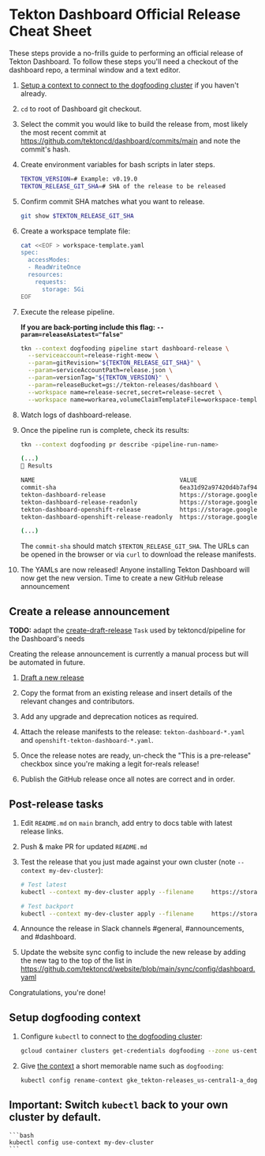 # Tekton Dashboard Official Release Cheat Sheet

These steps provide a no-frills guide to performing an official release
of Tekton Dashboard. To follow these steps you'll need a checkout of
the dashboard repo, a terminal window and a text editor.

1. [Setup a context to connect to the dogfooding cluster](#setup-dogfooding-context) if you haven't already.

1. `cd` to root of Dashboard git checkout.

1. Select the commit you would like to build the release from, most likely the
   most recent commit at https://github.com/tektoncd/dashboard/commits/main
   and note the commit's hash.

1. Create environment variables for bash scripts in later steps.

    ```bash
    TEKTON_VERSION=# Example: v0.19.0
    TEKTON_RELEASE_GIT_SHA=# SHA of the release to be released
    ```

1. Confirm commit SHA matches what you want to release.

    ```bash
    git show $TEKTON_RELEASE_GIT_SHA
    ```

1. Create a workspace template file:

   ```bash
   cat <<EOF > workspace-template.yaml
   spec:
     accessModes:
     - ReadWriteOnce
     resources:
       requests:
         storage: 5Gi
   EOF
   ```

1. Execute the release pipeline.

   **If you are back-porting include this flag: `--param=releaseAsLatest="false"`**

    ```bash
    tkn --context dogfooding pipeline start dashboard-release \
      --serviceaccount=release-right-meow \
      --param=gitRevision="${TEKTON_RELEASE_GIT_SHA}" \
      --param=serviceAccountPath=release.json \
      --param=versionTag="${TEKTON_VERSION}" \
      --param=releaseBucket=gs://tekton-releases/dashboard \
      --workspace name=release-secret,secret=release-secret \
      --workspace name=workarea,volumeClaimTemplateFile=workspace-template.yaml
    ```

1. Watch logs of dashboard-release.

1. Once the pipeline run is complete, check its results:

    ```bash
    tkn --context dogfooding pr describe <pipeline-run-name>

    (...)
    📝 Results

    NAME                                         VALUE
    commit-sha                                   6ea31d92a97420d4b7af94745c45b02447ceaa19
    tekton-dashboard-release                     https://storage.googleapis.com/tekton-releases/dashboard/previous/v0.19.0/tekton-dashboard-release.yaml
    tekton-dashboard-release-readonly            https://storage.googleapis.com/tekton-releases/dashboard/previous/v0.19.0/tekton-dashboard-release-readonly.yaml
    tekton-dashboard-openshift-release           https://storage.googleapis.com/tekton-releases/dashboard/previous/v0.19.0/openshift-tekton-dashboard-release.yaml
    tekton-dashboard-openshift-release-readonly  https://storage.googleapis.com/tekton-releases/dashboard/previous/v0.19.0/openshift-tekton-dashboard-release-readonly.yaml

    (...)
    ```

    The `commit-sha` should match `$TEKTON_RELEASE_GIT_SHA`.
    The URLs can be opened in the browser or via `curl` to download the release manifests.

1. The YAMLs are now released! Anyone installing Tekton Dashboard will now get the new version. Time to create a new GitHub release announcement

## Create a release announcement

**TODO:** adapt the [create-draft-release](https://github.com/tektoncd/plumbing/blob/main/tekton/resources/release/base/github_release.yaml) `Task` used by tektoncd/pipeline for the Dashboard's needs

Creating the release announcement is currently a manual process but will be automated in future.

1. [Draft a new release](https://github.com/tektoncd/dashboard/releases/new)

1. Copy the format from an existing release and insert details of the relevant changes and contributors.

1. Add any upgrade and deprecation notices as required.

1. Attach the release manifests to the release: `tekton-dashboard-*.yaml` and `openshift-tekton-dashboard-*.yaml`.

1. Once the release notes are ready, un-check the "This is a pre-release" checkbox since you're making a legit for-reals release!

1. Publish the GitHub release once all notes are correct and in order.

## Post-release tasks

1. Edit `README.md` on `main` branch, add entry to docs table with latest release links.

1. Push & make PR for updated `README.md`

1. Test the release that you just made against your own cluster (note `--context my-dev-cluster`):

     ```bash
     # Test latest
     kubectl --context my-dev-cluster apply --filename     https://storage.googleapis.com/tekton-releases/dashboard/latest/tekton-dashboard-release.yaml
     ```

     ```bash
     # Test backport
     kubectl --context my-dev-cluster apply --filename     https://storage.googleapis.com/tekton-releases/dashboard/previous/v0.19.2/tekton-dashboard-release.yaml
     ```

1. Announce the release in Slack channels #general, #announcements, and #dashboard.

1. Update the website sync config to include the new release by adding the new tag to the top of the list in https://github.com/tektoncd/website/blob/main/sync/config/dashboard.yaml

Congratulations, you're done!

## Setup dogfooding context

1. Configure `kubectl` to connect to
   [the dogfooding cluster](https://github.com/tektoncd/plumbing/blob/main/docs/dogfooding.md):

    ```bash
    gcloud container clusters get-credentials dogfooding --zone us-central1-a --project tekton-releases
    ```

1. Give [the context](https://kubernetes.io/docs/tasks/access-application-cluster/configure-access-multiple-clusters/)
   a short memorable name such as `dogfooding`:

   ```bash
   kubectl config rename-context gke_tekton-releases_us-central1-a_dogfooding dogfooding
   ```

## Important: Switch `kubectl` back to your own cluster by default.

    ```bash
    kubectl config use-context my-dev-cluster
    ```
